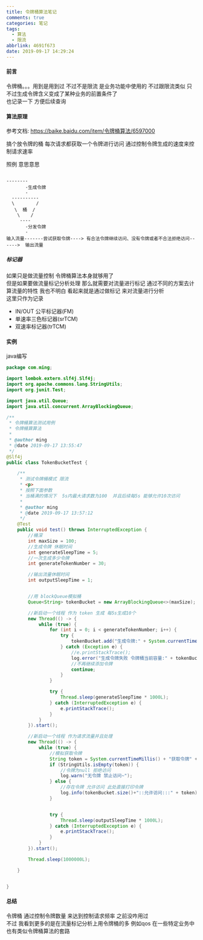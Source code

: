 ```yaml
---
title: 令牌桶算法笔记
comments: true
categories: 笔记
tags:
  - 算法
  - 限流
abbrlink: 4691f673
date: 2019-09-17 14:29:24
---
```

 
 #### 前言
 令牌桶。。。用到是用到过 不过不是限流 是业务功能中使用的 不过跟限流类似 只不过生成令牌含义变成了某种业务的前置条件了  
 也记录一下 方便后续查询 
 
#### 算法原理 
参考文档: https://baike.baidu.com/item/令牌桶算法/6597000


搞个放令牌的桶  每次请求都获取一个令牌进行访问  通过控制令牌生成的速度来控制请求速率 


照例 意思意思 
```text

--------
       ·生成令牌 
       ·
  ----------
  \        /
   \  桶  /
    \    /
     ----
       ·分发令牌
       ·
输入流量-------尝试获取令牌----> 有合法令牌继续访问、没有令牌或者不合法拒绝访问------>  输出流量       
```

##### 标记器
如果只是做流量控制 令牌桶算法本身就够用了  
但是如果要做流量标记分析处理  那么就需要对流量进行标记 通过不同的方案去计算流量的特性 
我也不明白 看起来就是通过做标记 来对流量进行分析  
这里只作为记录 
* IN/OUT 公平标记器(FM)
* 单速率三色标记器(srTCM)
* 双速率标记器(trTCM)


####  实例 
java编写
```java
package com.ming;

import lombok.extern.slf4j.Slf4j;
import org.apache.commons.lang.StringUtils;
import org.junit.Test;

import java.util.Queue;
import java.util.concurrent.ArrayBlockingQueue;

/**
 * 令牌桶算法测试用例
 * 令牌桶算算法
 *
 * @author ming
 * @date 2019-09-17 13:55:47
 */
@Slf4j
public class TokenBucketTest {

    /**
     * 测试令牌桶模式 限流
     * <p>
     * 按照下面参数
     * 当桶满的情况下  5s内最大请求数为100  并且后续每5s 能够允许10次访问
     *
     * @author ming
     * @date 2019-09-17 13:57:12
     */
    @Test
    public void test() throws InterruptedException {
        //桶深
        int maxSize = 100;
        //生成令牌 休眠时间
        int generateSleepTime = 5;
        //一次生成多少令牌
        int generateTokenNumber = 30;

        //输出流量休眠时间
        int outputSleepTime = 1;


        //用 blockQueue模拟桶
        Queue<String> tokenBucket = new ArrayBlockingQueue<>(maxSize);

        //新启动一个线程 作为 token 生成 每5s生成10个
        new Thread(() -> {
            while (true) {
                for (int i = 0; i < generateTokenNumber; i++) {
                    try {
                        tokenBucket.add("生成令牌:" + System.currentTimeMillis() + "::" + i + "当前令牌桶容量:" + tokenBucket.size());
                    } catch (Exception e) {
                        //e.printStackTrace();
                        log.error("生成令牌失败 令牌桶当前容量:" + tokenBucket.size());
                        //不再继续添加令牌
                        continue;
                    }
                }

                try {
                    Thread.sleep(generateSleepTime * 1000L);
                } catch (InterruptedException e) {
                    e.printStackTrace();
                }
            }
        }).start();

        //新启动一个线程 作为请求流量并且处理
        new Thread(() -> {
            while (true) {
                //模拟获取令牌
                String token = System.currentTimeMillis() + "获取令牌" + tokenBucket.poll();
                if (StringUtils.isEmpty(token)) {
                    //令牌为null 拒绝访问
                    log.warn("无令牌 禁止访问~");
                } else {
                    //存在令牌 允许访问 此处直接打印令牌
                    log.info(tokenBucket.size()+"::允许访问:::" + token);
                }


                try {
                    Thread.sleep(outputSleepTime * 1000L);
                } catch (InterruptedException e) {
                    e.printStackTrace();
                }
            }
        }).start();

        Thread.sleep(1000000L);

    }


}
```
#### 总结
令牌桶 通过控制令牌数量 来达到控制请求频率  之前没咋用过  
不过 我看到更多的是在流量标记分析上用令牌桶的多 例如qos
在一些特定业务中 也有类似令牌桶算法的套路  

